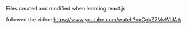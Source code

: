 Files created and modified when learning react.js

followed the video: https://www.youtube.com/watch?v=CgkZ7MvWUAA
